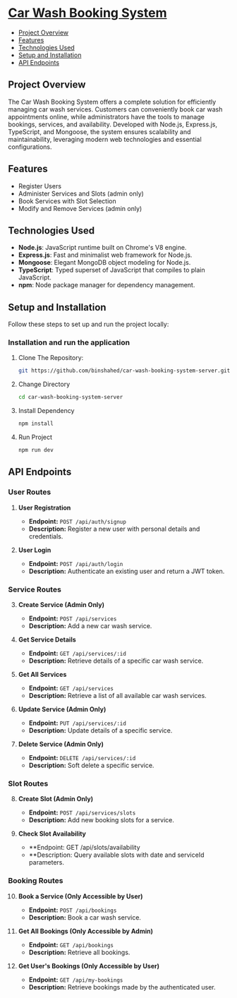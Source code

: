 # [Car Wash Booking System](https://car-wash-booking-system-ten.vercel.app/)

- [Project Overview](#project-overview)
- [Features](#features)
- [Technologies Used](#technologies-used)
- [Setup and Installation](#setup-and-installation)
- [API Endpoints](#api-endpoints)

## Project Overview

The Car Wash Booking System offers a complete solution for efficiently managing car wash services. Customers can conveniently book car wash appointments online, while administrators have the tools to manage bookings, services, and availability. Developed with Node.js, Express.js, TypeScript, and Mongoose, the system ensures scalability and maintainability, leveraging modern web technologies and essential configurations.

## Features
* Register Users
* Administer Services and Slots (admin only)
* Book Services with Slot Selection
* Modify and Remove Services (admin only)

## Technologies Used

- **Node.js**: JavaScript runtime built on Chrome's V8 engine.
- **Express.js**: Fast and minimalist web framework for Node.js.
- **Mongoose**: Elegant MongoDB object modeling for Node.js.
- **TypeScript**: Typed superset of JavaScript that compiles to plain JavaScript.
- **npm**: Node package manager for dependency management.

## Setup and Installation

Follow these steps to set up and run the project locally:

### Installation and run the application

1. Clone The Repository:
   ```sh
   git https://github.com/binshahed/car-wash-booking-system-server.git
   ```
2. Change Directory
   ```sh
   cd car-wash-booking-system-server 
   ```
3. Install Dependency
   ```sh
   npm install
   ```
4. Run Project
   ```sh
   npm run dev
## API Endpoints

### User Routes

1. **User Registration**
   - **Endpoint:** `POST /api/auth/signup`
   - **Description:** Register a new user with personal details and credentials.

2. **User Login**
   - **Endpoint:** `POST /api/auth/login`
   - **Description:** Authenticate an existing user and return a JWT token.

### Service Routes

3. **Create Service (Admin Only)**
   - **Endpoint:** `POST /api/services`
   - **Description:** Add a new car wash service.

4. **Get Service Details**
   - **Endpoint:** `GET /api/services/:id`
   - **Description:** Retrieve details of a specific car wash service.

5. **Get All Services**
   - **Endpoint:** `GET /api/services`
   - **Description:** Retrieve a list of all available car wash services.

6. **Update Service (Admin Only)**
   - **Endpoint:** `PUT /api/services/:id`
   - **Description:** Update details of a specific service.

7. **Delete Service (Admin Only)**
   - **Endpoint:** `DELETE /api/services/:id`
   - **Description:** Soft delete a specific service.

### Slot Routes

8. **Create Slot (Admin Only)**
   - **Endpoint:** `POST /api/services/slots`
   - **Description:** Add new booking slots for a service.

9. **Check Slot Availability**
   - **Endpoint: GET /api/slots/availability
   - **Description: Query available slots with date and serviceId parameters.

### Booking Routes

10. **Book a Service (Only Accessible by User)**
    - **Endpoint:** `POST /api/bookings`
    - **Description:** Book a car wash service.

11. **Get All Bookings (Only Accessible by Admin)**
    - **Endpoint:** `GET /api/bookings`
    - **Description:** Retrieve all bookings.

12. **Get User's Bookings (Only Accessible by User)**
    - **Endpoint:** `GET /api/my-bookings`
    - **Description:** Retrieve bookings made by the authenticated user.
